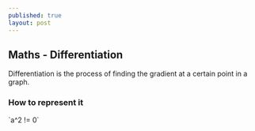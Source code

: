 ```yaml
---
published: true
layout: post
---
```


## Maths - Differentiation
Differentiation is the process of finding the gradient at a certain point in a graph.

### How to represent it

\`a^2 != 0\`
